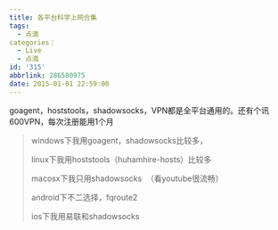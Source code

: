 ```yaml
---
title: 各平台科学上网合集
tags:
  - 点滴
categories：
  - Live
  - 点滴
id: '315'
abbrlink: 286580975
date: 2015-01-01 22:59:00
---
```


goagent，hoststools，shadowsocks，VPN都是全平台通用的。还有个讯600VPN，每次注册能用1个月

  

> windows下我用goagent，shadowsocks比较多，
> 
>   
> 
> linux下我用hoststools（huhamhire-hosts）比较多
> 
>   
> 
> macosx下我只用shadowsocks  （看youtube很流畅）
> 
> >   
> 
> android下不二选择，fqroute2
> 
> >   
> 
> ios下我用易联和shadowsocks